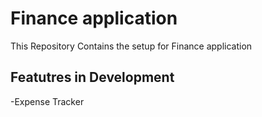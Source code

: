 # Finance application
This Repository Contains the setup for Finance application

## Featutres in Development
-Expense Tracker



